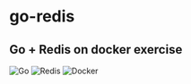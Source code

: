 # go-redis

## Go + Redis on docker exercise

![Go](https://a11ybadges.com/badge?logo=go)
![Redis](https://a11ybadges.com/badge?logo=redis)
![Docker](https://a11ybadges.com/badge?logo=docker)
